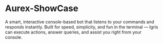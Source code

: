 # Aurex-ShowCase
A smart, interactive console-based bot that listens to your commands and responds instantly. Built for speed, simplicity, and fun in the terminal — Igris can execute actions, answer queries, and assist you right from your console.
